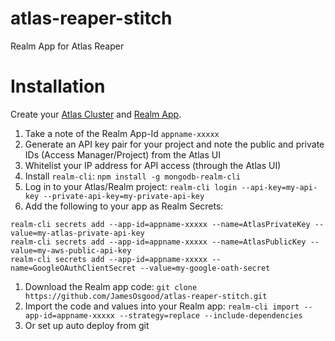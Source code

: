 # atlas-reaper-stitch
Realm App for Atlas Reaper

# Installation

Create your [Atlas Cluster](https://cloud.mongodb.com) and [Realm App](https://cloud.mongodb.com). 

1. Take a note of the Realm App-Id `appname-xxxxx` 
1. Generate an API key pair for your project and note the public and private IDs (Access Manager/Project) from the Atlas UI
1. Whitelist your IP address for API access (through the Atlas UI)
1. Install `realm-cli`: `npm install -g mongodb-realm-cli`
1. Log in to your Atlas/Realm project: `realm-cli login --api-key=my-api-key --private-api-key=my-private-api-key`
1. Add the following to your app as Realm Secrets: 

```
realm-cli secrets add --app-id=appname-xxxxx --name=AtlasPrivateKey --value=my-atlas-private-api-key
realm-cli secrets add --app-id=appname-xxxxx --name=AtlasPublicKey --value=my-aws-public-api-key
realm-cli secrets add --app-id=appname-xxxxx --name=GoogleOAuthClientSecret --value=my-google-oath-secret
```

1. Download the Realm app code: `git clone https://github.com/JamesOsgood/atlas-reaper-stitch.git`
1. Import the code and values into your Realm app: `realm-cli import --app-id=appname-xxxxx --strategy=replace --include-dependencies`
1. Or set up auto deploy from git



